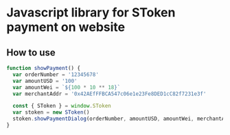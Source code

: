 # Javascript library for SToken payment on website

## How to use

```javascript
function showPayment() {
  var orderNumber = '12345678'
  var amountUSD = '100'
  var amountWei = `${100 * 10 ** 18}`
  var merchantAddr = '0x42AEfFFBCA547c06e1e23Fe8DED1cC82f7231e3f'

  const { SToken } = window.SToken
  var stoken = new SToken()
  stoken.showPaymentDialog(orderNumber, amountUSD, amountWei, merchantAddr)
}
```
